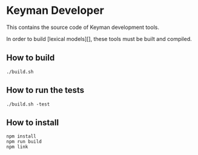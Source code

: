 Keyman Developer
================

This contains the source code of Keyman development tools.

In order to build [lexical models][], these tools must be built and
compiled.


How to build
------------

    ./build.sh


How to run the tests
--------------------

    ./build.sh -test


How to install
--------------

    npm install
    npm run build
    npm link
